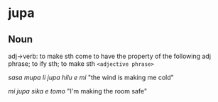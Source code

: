 jupa
===

Noun
---

adj->verb: to make sth come to have the property of the following adj phrase; 
to <adjective phrase>ify sth; to make sth `<adjective phrase>`

*sasa mupa li jupa hilu e mi*  "the wind is making me cold"

*mi jupa sika e tomo*  "I'm making the room safe"